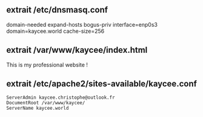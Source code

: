 ## extrait /etc/dnsmasq.conf

domain-needed
expand-hosts
bogus-priv
interface=enp0s3
domain=kaycee.world
cache-size=256


## extrait /var/www/kaycee/index.html
<html>
<head>
  <title> Kaycee's Website ! </title>
</head>
<body>
  <p> This is my professional website !
</body>
</html>


## extrait /etc/apache2/sites-available/kaycee.conf
    ServerAdmin kaycee.christophe@outlook.fr
    DocumentRoot /var/www/kaycee/
    ServerName kaycee.world
